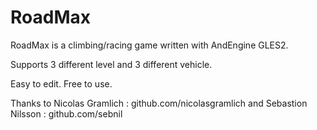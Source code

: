 # RoadMax

RoadMax is a climbing/racing game written with AndEngine GLES2.

Supports 3 different level and 3 different vehicle.

Easy to edit.
Free to use.


Thanks to Nicolas Gramlich    :   github.com/nicolasgramlich
      and Sebastion Nilsson   :   github.com/sebnil



